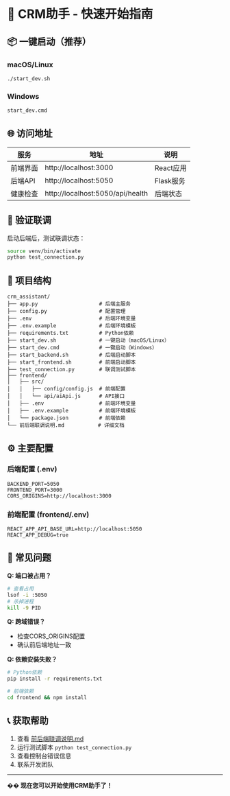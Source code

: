 # 🚀 CRM助手 - 快速开始指南

## 📦 一键启动（推荐）

### macOS/Linux
```bash
./start_dev.sh
```

### Windows
```cmd
start_dev.cmd
```

## 🌐 访问地址

| 服务 | 地址 | 说明 |
|------|------|------|
| 前端界面 | http://localhost:3000 | React应用 |
| 后端API | http://localhost:5050 | Flask服务 |
| 健康检查 | http://localhost:5050/api/health | 后端状态 |

## 🧪 验证联调

启动后端后，测试联调状态：
```bash
source venv/bin/activate
python test_connection.py
```

## 📁 项目结构

```
crm_assistant/
├── app.py                    # 后端主服务
├── config.py                 # 配置管理
├── .env                      # 后端环境变量
├── .env.example              # 后端环境模板
├── requirements.txt          # Python依赖
├── start_dev.sh              # 一键启动（macOS/Linux）
├── start_dev.cmd             # 一键启动（Windows）
├── start_backend.sh          # 后端启动脚本
├── start_frontend.sh         # 前端启动脚本
├── test_connection.py        # 联调测试脚本
├── frontend/
│   ├── src/
│   │   ├── config/config.js  # 前端配置
│   │   └── api/aiApi.js      # API接口
│   ├── .env                  # 前端环境变量
│   ├── .env.example          # 前端环境模板
│   └── package.json          # 前端依赖
└── 前后端联调说明.md           # 详细文档
```

## ⚙️ 主要配置

### 后端配置 (.env)
```env
BACKEND_PORT=5050
FRONTEND_PORT=3000
CORS_ORIGINS=http://localhost:3000
```

### 前端配置 (frontend/.env)
```env
REACT_APP_API_BASE_URL=http://localhost:5050
REACT_APP_DEBUG=true
```

## 🔧 常见问题

**Q: 端口被占用？**
```bash
# 查看占用
lsof -i :5050
# 杀掉进程
kill -9 PID
```

**Q: 跨域错误？**
- 检查CORS_ORIGINS配置
- 确认前后端地址一致

**Q: 依赖安装失败？**
```bash
# Python依赖
pip install -r requirements.txt

# 前端依赖
cd frontend && npm install
```

## 📞 获取帮助

1. 查看 [前后端联调说明.md](./前后端联调说明.md)
2. 运行测试脚本 `python test_connection.py`
3. 查看控制台错误信息
4. 联系开发团队

---

**�� 现在您可以开始使用CRM助手了！** 